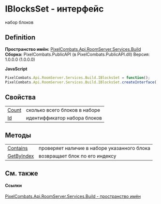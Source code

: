 # IBlocksSet - интерфейс


набор блоков



## Definition
**Пространство имён:** <a href="13601317-1cec-d8a4-23a8-2be7208954e2">PixelCombats.Api.RoomServer.Services.Build</a>  
**Сборка:** PixelCombats.PublicAPI (в PixelCombats.PublicAPI.dll) Версия: 1.0.0.0 (1.0.0.0)

**JavaScript**
``` JavaScript
PixelCombats.Api.RoomServer.Services.Build.IBlocksSet = function();
PixelCombats.Api.RoomServer.Services.Build.IBlocksSet.createInterface('PixelCombats.Api.RoomServer.Services.Build.IBlocksSet');
```



## Свойства
<table>
<tr>
<td><a href="b64e4c1f-4653-89f7-eaf8-046a70acd4e9">Count</a></td>
<td>сколько всего блоков в наборе</td></tr>
<tr>
<td><a href="9cb2f4fc-1481-df65-fdde-94cb6210caa8">Id</a></td>
<td>идентиффикатор набора блоков</td></tr>
</table>

## Методы
<table>
<tr>
<td><a href="4fdecccb-55af-a11a-f13b-d08b8d0d6d8a">Contains</a></td>
<td>проверяет наличие в наборе указанного блока</td></tr>
<tr>
<td><a href="19c637c8-ad40-c609-bd43-7bb97fbf4a6e">GetByIndex</a></td>
<td>возвращает блок по его индексу</td></tr>
</table>

## См. также


#### Ссылки
<a href="13601317-1cec-d8a4-23a8-2be7208954e2">PixelCombats.Api.RoomServer.Services.Build - пространство имён</a>  
